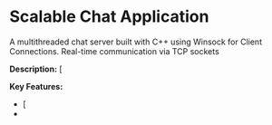 # Scalable Chat Application
A multithreaded chat server built with C++ using Winsock for Client Connections. Real-time communication via TCP sockets

**Description:**
[

**Key Features:**
- [
- 
